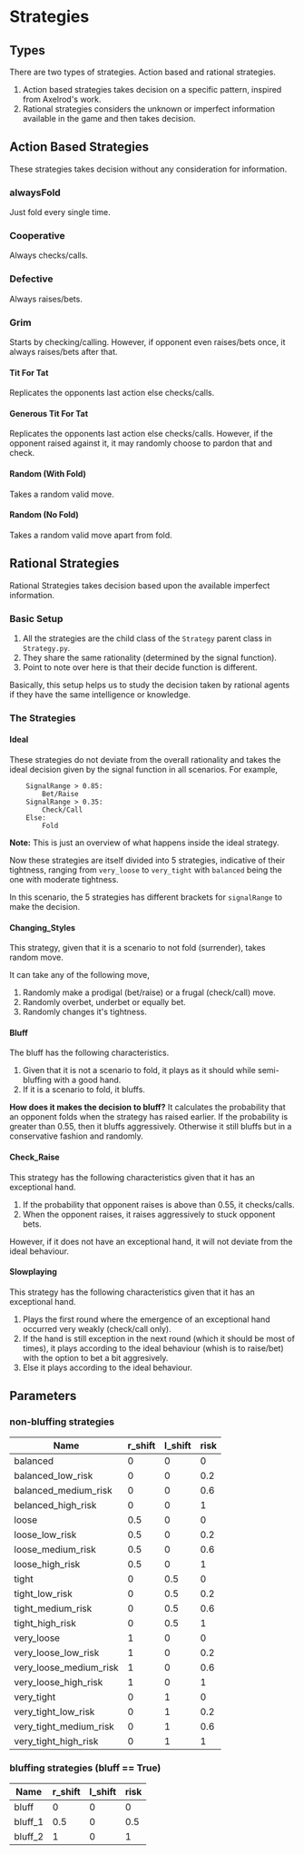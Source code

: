 # Strategies

## Types

There are two types of strategies. Action based and rational strategies.

1. Action based strategies takes decision on a specific pattern, inspired from Axelrod's work.
2. Rational strategies considers the unknown or imperfect information available in the game and then takes decision.

## Action Based Strategies

These strategies takes decision without any consideration for information.

### alwaysFold

Just fold every single time.

### Cooperative

Always checks/calls.

### Defective

Always raises/bets.

### Grim

Starts by checking/calling. However, if opponent even raises/bets once, it always raises/bets after that.

#### Tit For Tat

Replicates the opponents last action else checks/calls.

#### Generous Tit For Tat

Replicates the opponents last action else checks/calls. However, if the opponent raised against it, it may randomly choose to pardon that and check.

#### Random (With Fold)

Takes a random valid move.

#### Random (No Fold)

Takes a random valid move apart from fold.

## Rational Strategies

Rational Strategies takes decision based upon the available imperfect information.

### Basic Setup

1. All the strategies are the child class of the `Strategy` parent class in `Strategy.py`.
2. They share the same rationality (determined by the signal function).
3. Point to note over here is that their decide function is different.

Basically, this setup helps us to study the decision taken by rational agents if they have the same intelligence or knowledge.

### The Strategies

#### Ideal

These strategies do not deviate from the overall rationality and takes the ideal decision given by the signal function in all scenarios. For example,

```algorithm
    SignalRange > 0.85:
        Bet/Raise
    SignalRange > 0.35:
        Check/Call
    Else:
        Fold
```

**Note:** This is just an overview of what happens inside the ideal strategy.

Now these strategies are itself divided into 5 strategies, indicative of their tightness, ranging from `very_loose` to `very_tight` with `balanced` being the one with moderate tightness.

In this scenario, the 5 strategies has different brackets for `signalRange` to make the decision.

#### Changing_Styles

This strategy, given that it is a scenario to not fold (surrender), takes random move.

It can take any of the following move,

1. Randomly make a prodigal (bet/raise) or a frugal (check/call) move.
2. Randomly overbet, underbet or equally bet.
3. Randomly changes it's tightness.

#### Bluff

The bluff has the following characteristics.

1. Given that it is not a scenario to fold, it plays as it should while semi-bluffing with a good hand.
2. If it is a scenario to fold, it bluffs.

**How does it makes the decision to bluff?** It calculates the probability that an opponent folds when the strategy has raised earlier. If the probability is greater than 0.55, then it bluffs aggressively. Otherwise it still bluffs but in a conservative fashion and randomly.

#### Check_Raise

This strategy has the following characteristics given that it has an exceptional hand.

1. If the probability that opponent raises is above than 0.55, it checks/calls.
2. When the opponent raises, it raises aggressively to stuck opponent bets.

However, if it does not have an exceptional hand, it will not deviate from the ideal behaviour.

#### Slowplaying

This strategy has the following characteristics given that it has an exceptional hand.

1. Plays the first round where the emergence of an exceptional hand occurred very weakly (check/call only).
2. If the hand is still exception in the next round (which it should be most of times), it plays according to the ideal behaviour (whish is to raise/bet) with the option to bet a bit aggresively.
3. Else it plays according to the ideal behaviour.

## Parameters
### non-bluffing strategies

| Name | r_shift | l_shift | risk |
| ---- | ---- | ---- | ---- |
| balanced | 0 | 0 | 0 |
| balanced_low_risk | 0 | 0 | 0.2 |
| balanced_medium_risk | 0 | 0 | 0.6 |
| belanced_high_risk | 0 | 0 | 1 |
| loose | 0.5 | 0 | 0 |
| loose_low_risk | 0.5 | 0 | 0.2 |
| loose_medium_risk | 0.5 | 0 | 0.6 |
| loose_high_risk | 0.5 | 0 | 1 |
| tight | 0 | 0.5 | 0 |
| tight_low_risk | 0 | 0.5 | 0.2 |
| tight_medium_risk | 0 | 0.5 | 0.6 |
| tight_high_risk | 0 | 0.5 | 1 |
| very_loose | 1 | 0 | 0 |
| very_loose_low_risk | 1 | 0 | 0.2 |
| very_loose_medium_risk | 1 | 0 | 0.6 |
| very_loose_high_risk | 1 | 0 | 1 |
| very_tight | 0 | 1 | 0 |
| very_tight_low_risk | 0 | 1 | 0.2 |
| very_tight_medium_risk | 0 | 1 | 0.6 |
| very_tight_high_risk | 0 | 1 | 1 |

### bluffing strategies (bluff == True)

| Name | r_shift | l_shift | risk |
| ---- | ---- | ---- | ---- |
| bluff | 0 | 0 | 0 |
| bluff_1 | 0.5 | 0 | 0.5 |
| bluff_2 | 1 | 0 | 1 |
